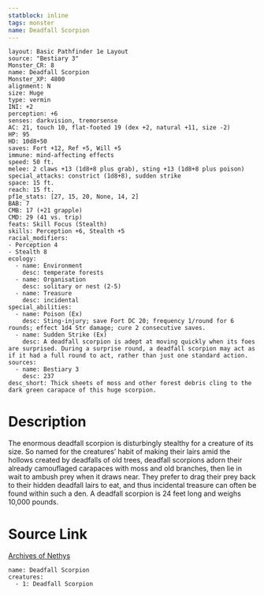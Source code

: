```yaml
---
statblock: inline
tags: monster
name: Deadfall Scorpion
---
```

```statblock
layout: Basic Pathfinder 1e Layout
source: "Bestiary 3"
Monster_CR: 8
name: Deadfall Scorpion
Monster_XP: 4800
alignment: N
size: Huge
type: vermin
INI: +2
perception: +6
senses: darkvision, tremorsense
AC: 21, touch 10, flat-footed 19 (dex +2, natural +11, size -2)
HP: 95
HD: 10d8+50
saves: Fort +12, Ref +5, Will +5
immune: mind-affecting effects
speed: 50 ft.
melee: 2 claws +13 (1d8+8 plus grab), sting +13 (1d8+8 plus poison)
special_attacks: constrict (1d8+8), sudden strike
space: 15 ft.
reach: 15 ft.
pf1e_stats: [27, 15, 20, None, 14, 2]
BAB: 7
CMB: 17 (+21 grapple)
CMD: 29 (41 vs. trip)
feats: Skill Focus (Stealth)
skills: Perception +6, Stealth +5
racial_modifiers:
- Perception 4
- Stealth 8
ecology:
  - name: Environment
    desc: temperate forests
  - name: Organisation
    desc: solitary or nest (2-5)
  - name: Treasure
    desc: incidental
special_abilities:
  - name: Poison (Ex)
    desc: Sting-injury; save Fort DC 20; frequency 1/round for 6 rounds; effect 1d4 Str damage; cure 2 consecutive saves.
  - name: Sudden Strike (Ex)
    desc: A deadfall scorpion is adept at moving quickly when its foes are surprised. During a surprise round, a deadfall scorpion may act as if it had a full round to act, rather than just one standard action.
sources:
  - name: Bestiary 3
    desc: 237
desc_short: Thick sheets of moss and other forest debris cling to the dark green carapace of this huge scorpion.
```
# Description
The enormous deadfall scorpion is disturbingly stealthy for a creature of its size. So named for the creatures’ habit of making their lairs amid the hollows created by deadfalls of old trees, deadfall scorpions adorn their already camouflaged carapaces with moss and old branches, then lie in wait to ambush prey when it draws near. They prefer to drag their prey back to their hidden deadfall lairs to eat, and thus incidental treasure can often be found within such a den. A deadfall scorpion is 24 feet long and weighs 10,000 pounds.
# Source Link
[Archives of Nethys](https://aonprd.com/MonsterDisplay.aspx?ItemName=Deadfall%20Scorpion)
```encounter-table
name: Deadfall Scorpion
creatures:
  - 1: Deadfall Scorpion
```
